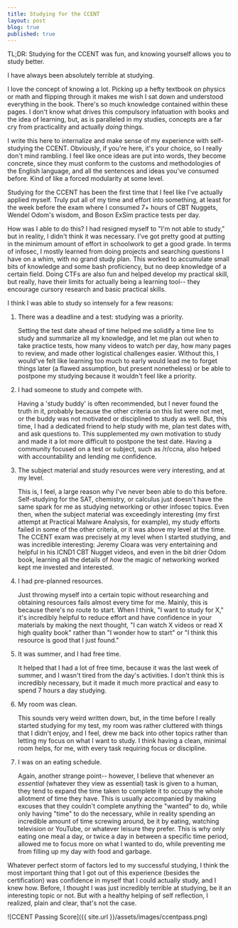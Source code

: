 ```yaml
---
title: Studying for the CCENT
layout: post
blog: true
published: true
---
```


TL;DR: Studying for the CCENT was fun, and knowing yourself allows you to study better.

I have always been absolutely terrible at studying.

I love the concept of knowing a lot. Picking up a hefty textbook on physics or math and flipping through it makes me wish I sat down and understood everything in the book. There's so much knowledge contained within these pages. I don't know what drives this compulsory infatuation with books and the idea of learning, but, as is paralleled in my studies, concepts are a far cry from practicality and actually _doing_ things.

I write this here to internalize and make sense of my experience with self-studying the CCENT. Obviously, if you're here, it's your choice, so I really don't mind rambling. I feel like once ideas are put into words, they become concrete, since they must conform to the customs and methodologies of the English language, and all the sentences and ideas you've consumed before. Kind of like a forced modularity at some level.

Studying for the CCENT has been the first time that I feel like I've actually applied myself. Truly put all of my time and effort into something, at least for the week before the exam where I consumed 7+ hours of CBT Nuggets, Wendel Odom's wisdom, and Boson ExSim practice tests per day. 

How was I able to do this? I had resigned myself to "I'm not able to study," but in reality, I didn't think it was necessary. I've got pretty good at putting in the minimum amount of effort in schoolwork to get a good grade. In terms of infosec, I mostly learned from doing projects and searching questions I have on a whim, with no grand study plan. This worked to accumulate small bits of knowledge and some bash proficiency, but no deep knowledge of a certain field. Doing CTFs are also fun and helped develop my practical skill, but really, have their limits for actually being a learning tool-- they encourage cursory research and basic practical skills. 

I think I was able to study so intensely for a few reasons:

1. There was a deadline and a test: studying was a priority.

   Setting the test date ahead of time helped me solidify a time line to study and summarize all my knowledge, and let me plan out when to take practice tests, how many videos to watch per day, how many pages to review, and made other logistical challenges easier. Without this, I would've felt like learning too much to early would lead me to forget things later (a flawed assumption, but present nonetheless) or be able to postpone my studying because it wouldn't feel like a priority.

2. I had someone to study and compete with.

   Having a 'study buddy' is often recommended, but I never found the truth in it, probably because the other criteria on this list were not met, or the buddy was not motivated or disciplined to study as well. But, this time, I had a dedicated friend to help study with me, plan test dates with, and ask questions to. This supplemented my own motivation to study and made it a lot more difficult to postpone the test date. Having a community focused on a test or subject, such as /r/ccna, also helped with accountability and lending me confidence.

3. The subject material and study resources were very interesting, and at my level.

   This is, I feel, a large reason why I've never been able to do this before. Self-studying for the SAT, chemistry, or calculus just doesn't have the same spark for me as studying networking or other infosec topics. Even then, when the subject material was exceedingly interesting (my first attempt at Practical Malware Analysis, for example), my study efforts failed in some of the other criteria, or it was above my level at the time. The CCENT exam was precisely at my level when I started studying, and was incredible interesting: Jeremy Cioara was very entertaining and helpful in his ICND1 CBT Nugget videos, and even in the bit drier Odom book, learning all the details of _how_ the magic of networking worked kept me invested and interested.

4. I had pre-planned resources.

   Just throwing myself into a certain topic without researching and obtaining resources fails almost every time for me. Mainly, this is because there's no route to start. When I think, "I want to study for X," it's incredibly helpful to reduce effort and have confidence in your materials by making the next thought, "I can watch X videos or read X high quality book" rather than "I wonder how to start" or "I think this resource is good that I just found."

5. It was summer, and I had free time.

   It helped that I had a lot of free time, because it was the last week of summer, and I wasn't tired from the day's activities. I don't think this is incredibly necessary, but it made it much more practical and easy to spend 7 hours a day studying. 

6. My room was clean.

   This sounds very weird written down, but, in the time before I really started studying for my test, my room was rather cluttered with things that I didn't enjoy, and I feel, drew me back into other topics rather than letting my focus on what I want to study. I think having a clean, minimal room helps, for me, with every task requiring focus or discipline.
   
7. I was on an eating schedule.

    Again, another strange point-- however, I believe that whenever an _essential_ (whatever they view as essential) task is given to a human, they tend to expand the time taken to complete it to occupy the whole allotment of time they have. This is usually accompanied by making excuses that they couldn't complete anything the "wanted" to do, while only having "time" to do the necessary, while in reality spending an incredible amount of time screwing around, be it by eating, watching television or YouTube, or whatever leisure they prefer. This is why only eating one meal a day, or twice a day in between a specific time period, allowed me to focus more on what I wanted to do, while preventing me from filling up my day with food and garbage. 

Whatever perfect storm of factors led to my successful studying, I think the most important thing that I got out of this experience (besides the certification) was confidence in myself that I could actually study, and I knew how. Before, I thought I was just incredibly terrible at studying, be it an interesting topic or not. But with a healthy helping of self reflection, I realized, plain and clear, that's not the case.

![CCENT Passing Score]({{ site.url }}/assets/images/ccentpass.png)
